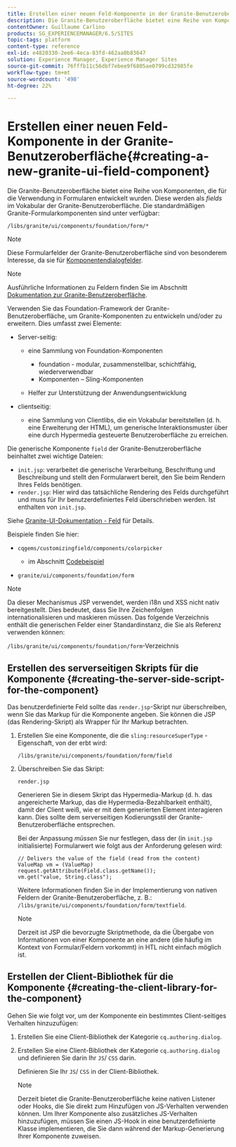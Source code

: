 ```yaml
---
title: Erstellen einer neuen Feld-Komponente in der Granite-Benutzeroberfläche
description: Die Granite-Benutzeroberfläche bietet eine Reihe von Komponenten, die für die Verwendung in Formularen entwickelt wurden, so genannte Felder
contentOwner: Guillaume Carlino
products: SG_EXPERIENCEMANAGER/6.5/SITES
topic-tags: platform
content-type: reference
exl-id: e4820330-2ee6-4eca-83fd-462aa0b83647
solution: Experience Manager, Experience Manager Sites
source-git-commit: 76fffb11c56dbf7ebee9f6805ae0799cd32985fe
workflow-type: tm+mt
source-wordcount: '498'
ht-degree: 22%

---
```


# Erstellen einer neuen Feld-Komponente in der Granite-Benutzeroberfläche{#creating-a-new-granite-ui-field-component}

Die Granite-Benutzeroberfläche bietet eine Reihe von Komponenten, die für die Verwendung in Formularen entwickelt wurden. Diese werden als *fields* im Vokabular der Granite-Benutzeroberfläche. Die standardmäßigen Granite-Formularkomponenten sind unter verfügbar:

`/libs/granite/ui/components/foundation/form/*`

>[!NOTE]
>
>Diese Formularfelder der Granite-Benutzeroberfläche sind von besonderem Interesse, da sie für [Komponentendialogfelder](/help/sites-developing/developing-components.md).

>[!NOTE]
>
>Ausführliche Informationen zu Feldern finden Sie im Abschnitt [Dokumentation zur Granite-Benutzeroberfläche](https://developer.adobe.com/experience-manager/reference-materials/6-5/granite-ui/api/jcr_root/libs/granite/ui/index.html).

Verwenden Sie das Foundation-Framework der Granite-Benutzeroberfläche, um Granite-Komponenten zu entwickeln und/oder zu erweitern. Dies umfasst zwei Elemente:

* Server-seitig:

   * eine Sammlung von Foundation-Komponenten

      * foundation - modular, zusammenstellbar, schichtfähig, wiederverwendbar
      * Komponenten – Sling-Komponenten

   * Helfer zur Unterstützung der Anwendungsentwicklung

* clientseitig:

   * eine Sammlung von Clientlibs, die ein Vokabular bereitstellen (d. h. eine Erweiterung der HTML), um generische Interaktionsmuster über eine durch Hypermedia gesteuerte Benutzeroberfläche zu erreichen.

Die generische Komponente `field` der Granite-Benutzeroberfläche beinhaltet zwei wichtige Dateien:

* `init.jsp`: verarbeitet die generische Verarbeitung, Beschriftung und Beschreibung und stellt den Formularwert bereit, den Sie beim Rendern Ihres Felds benötigen.
* `render.jsp`: Hier wird das tatsächliche Rendering des Felds durchgeführt und muss für Ihr benutzerdefiniertes Feld überschrieben werden. Ist enthalten von `init.jsp`.

Siehe [Granite-UI-Dokumentation - Feld](https://developer.adobe.com/experience-manager/reference-materials/6-5/granite-ui/api/jcr_root/libs/granite/ui/components/foundation/form/field/index.html) für Details.

Beispiele finden Sie hier:

* `cqgems/customizingfield/components/colorpicker`

   * im Abschnitt [Codebeispiel](/help/sites-developing/developing-components-samples.md#code-sample-how-to-customize-dialog-fields)

* `granite/ui/components/foundation/form`

>[!NOTE]
>
>Da dieser Mechanismus JSP verwendet, werden i18n und XSS nicht nativ bereitgestellt. Dies bedeutet, dass Sie Ihre Zeichenfolgen internationalisieren und maskieren müssen. Das folgende Verzeichnis enthält die generischen Felder einer Standardinstanz, die Sie als Referenz verwenden können:
>
>`/libs/granite/ui/components/foundation/form`-Verzeichnis

## Erstellen des serverseitigen Skripts für die Komponente {#creating-the-server-side-script-for-the-component}

Das benutzerdefinierte Feld sollte das `render.jsp`-Skript nur überschreiben, wenn Sie das Markup für die Komponente angeben. Sie können die JSP (das Rendering-Skript) als Wrapper für Ihr Markup betrachten.

1. Erstellen Sie eine Komponente, die die `sling:resourceSuperType` -Eigenschaft, von der erbt wird:

   `/libs/granite/ui/components/foundation/form/field`

1. Überschreiben Sie das Skript:

   `render.jsp`

   Generieren Sie in diesem Skript das Hypermedia-Markup (d. h. das angereicherte Markup, das die Hypermedia-Bezahlbarkeit enthält), damit der Client weiß, wie er mit dem generierten Element interagieren kann. Dies sollte dem serverseitigen Kodierungsstil der Granite-Benutzeroberfläche entsprechen.

   Bei der Anpassung *müssen* Sie nur festlegen, dass der (in `init.jsp` initialisierte) Formularwert wie folgt aus der Anforderung gelesen wird:

   ```
   // Delivers the value of the field (read from the content)
   ValueMap vm = (ValueMap) request.getAttribute(Field.class.getName());
   vm.get("value, String.class");
   ```

   Weitere Informationen finden Sie in der Implementierung von nativen Feldern der Granite-Benutzeroberfläche, z. B.: `/libs/granite/ui/components/foundation/form/textfield`.

   >[!NOTE]
   >
   >Derzeit ist JSP die bevorzugte Skriptmethode, da die Übergabe von Informationen von einer Komponente an eine andere (die häufig im Kontext von Formular/Feldern vorkommt) in HTL nicht einfach möglich ist.

## Erstellen der Client-Bibliothek für die Komponente {#creating-the-client-library-for-the-component}

Gehen Sie wie folgt vor, um der Komponente ein bestimmtes Client-seitiges Verhalten hinzuzufügen:

1. Erstellen Sie eine Client-Bibliothek der Kategorie `cq.authoring.dialog`.
1. Erstellen Sie eine Client-Bibliothek der Kategorie `cq.authoring.dialog` und definieren Sie darin Ihr `JS`/ `CSS` darin.

   Definieren Sie Ihr `JS`/ `CSS` in der Client-Bibliothek.

   >[!NOTE]
   >
   >Derzeit bietet die Granite-Benutzeroberfläche keine nativen Listener oder Hooks, die Sie direkt zum Hinzufügen von JS-Verhalten verwenden können. Um Ihrer Komponente also zusätzliches JS-Verhalten hinzuzufügen, müssen Sie einen JS-Hook in eine benutzerdefinierte Klasse implementieren, die Sie dann während der Markup-Generierung Ihrer Komponente zuweisen.
